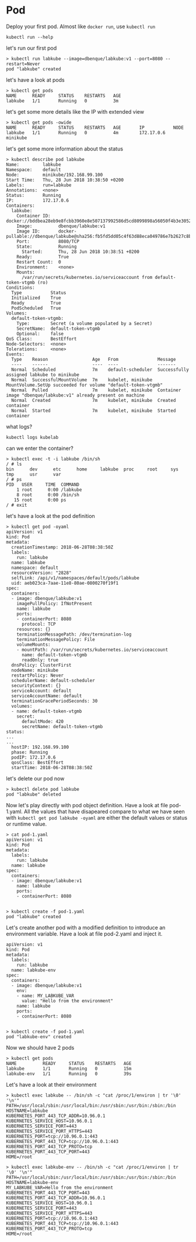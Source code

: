 # Pod

Deploy your first pod. Almost like ```docker run```, use ```kubectl run```

``` shell
kubectl run --help
```

let's run our first pod

``` shell
> kubectl run labkube --image=dbenque/labkube:v1 --port=8080 --restart=Never
pod "labkube" created
```

let's have a look at pods

``` shell
> kubectl get pods
NAME      READY     STATUS    RESTARTS   AGE
labkube   1/1       Running   0          3m
```

let's get some more details like the IP with extended view

``` shell
> kubectl get pods -owide
NAME      READY     STATUS    RESTARTS   AGE       IP           NODE
labkube   1/1       Running   0          4m        172.17.0.6   minikube
```

let's get some more information about the status

``` shell
> kubectl describe pod labkube
Name:         labkube
Namespace:    default
Node:         minikube/192.168.99.100
Start Time:   Thu, 28 Jun 2018 10:38:50 +0200
Labels:       run=labkube
Annotations:  <none>
Status:       Running
IP:           172.17.0.6
Containers:
  labkube:
    Container ID:   docker://bddbea28eb9e8fcbb3960e8e507137992586d5cd8099898a56050f4b3e3052c6
    Image:          dbenque/labkube:v1
    Image ID:       docker-pullable://dbenque/labkube@sha256:fb5fd5dd05c4f63d88eca049786e7b2627c8bf63cecf23f8b86f39adaeec28c3
    Port:           8080/TCP
    State:          Running
      Started:      Thu, 28 Jun 2018 10:38:51 +0200
    Ready:          True
    Restart Count:  0
    Environment:    <none>
    Mounts:
      /var/run/secrets/kubernetes.io/serviceaccount from default-token-vtgmb (ro)
Conditions:
  Type           Status
  Initialized    True
  Ready          True
  PodScheduled   True
Volumes:
  default-token-vtgmb:
    Type:        Secret (a volume populated by a Secret)
    SecretName:  default-token-vtgmb
    Optional:    false
QoS Class:       BestEffort
Node-Selectors:  <none>
Tolerations:     <none>
Events:
  Type    Reason                 Age   From               Message
  ----    ------                 ----  ----               -------
  Normal  Scheduled              7m    default-scheduler  Successfully assigned labkube to minikube
  Normal  SuccessfulMountVolume  7m    kubelet, minikube  MountVolume.SetUp succeeded for volume "default-token-vtgmb"
  Normal  Pulled                 7m    kubelet, minikube  Container image "dbenque/labkube:v1" already present on machine
  Normal  Created                7m    kubelet, minikube  Created container
  Normal  Started                7m    kubelet, minikube  Started container
```

what logs?

``` shell
kubectl logs kubelab
```

can we enter the container?

``` shell
> kubectl exec -t -i labkube /bin/sh
/ # ls
bin      dev      etc      home     labkube  proc     root     sys      tmp      usr      var
/ # ps
PID   USER     TIME  COMMAND
    1 root      0:00 /labkube
    8 root      0:00 /bin/sh
   15 root      0:00 ps
/ # exit
```

let's have a look at the pod definition

``` shell
> kubectl get pod -oyaml
apiVersion: v1
kind: Pod
metadata:
  creationTimestamp: 2018-06-28T08:38:50Z
  labels:
    run: labkube
  name: labkube
  namespace: default
  resourceVersion: "2828"
  selfLink: /api/v1/namespaces/default/pods/labkube
  uid: aeb023ca-7aae-11e8-80ae-0800270f19f1
spec:
  containers:
  - image: dbenque/labkube:v1
    imagePullPolicy: IfNotPresent
    name: labkube
    ports:
    - containerPort: 8080
      protocol: TCP
    resources: {}
    terminationMessagePath: /dev/termination-log
    terminationMessagePolicy: File
    volumeMounts:
    - mountPath: /var/run/secrets/kubernetes.io/serviceaccount
      name: default-token-vtgmb
      readOnly: true
  dnsPolicy: ClusterFirst
  nodeName: minikube
  restartPolicy: Never
  schedulerName: default-scheduler
  securityContext: {}
  serviceAccount: default
  serviceAccountName: default
  terminationGracePeriodSeconds: 30
  volumes:
  - name: default-token-vtgmb
    secret:
      defaultMode: 420
      secretName: default-token-vtgmb
status:
...
...
  hostIP: 192.168.99.100
  phase: Running
  podIP: 172.17.0.6
  qosClass: BestEffort
  startTime: 2018-06-28T08:38:50Z
```

let's delete our pod now

``` shell
> kubectl delete pod labkube
pod "labkube" deleted
```

Now let's play directly with pod object definition. Have a look at file pod-1.yaml.
All the values that have disapeared compare to what we have seen with ```kubectl get pod labkube -oyaml``` are either the default values or status or runtime value.

``` shell
> cat pod-1.yaml
apiVersion: v1
kind: Pod
metadata:
  labels:
    run: labkube
  name: labkube
spec:
  containers:
  - image: dbenque/labkube:v1
    name: labkube
    ports:
    - containerPort: 8080


> kubectl create -f pod-1.yaml
pod "labkube" created
```

Let's create another pod with a modified definition to introduce an environment variable.
Have a look at file pod-2.yaml and inject it.

``` shell
apiVersion: v1
kind: Pod
metadata:
  labels:
    run: labkube
  name: labkube-env
spec:
  containers:
  - image: dbenque/labkube:v1
    env:
    - name: MY_LABKUBE_VAR
      value: "Hello from the environment"
    name: labkube
    ports:
    - containerPort: 8080


> kubectl create -f pod-1.yaml
pod "labkube-env" created
```

Now we should have 2 pods

``` shell
> kubectl get pods
NAME          READY     STATUS    RESTARTS   AGE
labkube       1/1       Running   0          15m
labkube-env   1/1       Running   0          39s
```

Let's have a look at their environment

``` shell
> kubectl exec labkube -- /bin/sh -c "cat /proc/1/environ | tr '\0' '\n'"
PATH=/usr/local/sbin:/usr/local/bin:/usr/sbin:/usr/bin:/sbin:/bin
HOSTNAME=labkube
KUBERNETES_PORT_443_TCP_ADDR=10.96.0.1
KUBERNETES_SERVICE_HOST=10.96.0.1
KUBERNETES_SERVICE_PORT=443
KUBERNETES_SERVICE_PORT_HTTPS=443
KUBERNETES_PORT=tcp://10.96.0.1:443
KUBERNETES_PORT_443_TCP=tcp://10.96.0.1:443
KUBERNETES_PORT_443_TCP_PROTO=tcp
KUBERNETES_PORT_443_TCP_PORT=443
HOME=/root

> kubectl exec labkube-env -- /bin/sh -c "cat /proc/1/environ | tr '\0' '\n'"
PATH=/usr/local/sbin:/usr/local/bin:/usr/sbin:/usr/bin:/sbin:/bin
HOSTNAME=labkube-env
MY_LABKUBE_VAR=Hello from the environment
KUBERNETES_PORT_443_TCP_PORT=443
KUBERNETES_PORT_443_TCP_ADDR=10.96.0.1
KUBERNETES_SERVICE_HOST=10.96.0.1
KUBERNETES_SERVICE_PORT=443
KUBERNETES_SERVICE_PORT_HTTPS=443
KUBERNETES_PORT=tcp://10.96.0.1:443
KUBERNETES_PORT_443_TCP=tcp://10.96.0.1:443
KUBERNETES_PORT_443_TCP_PROTO=tcp
HOME=/root
```